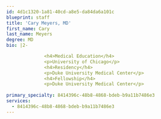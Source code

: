 ```yaml
---
id: 4d1c1320-1a81-40cd-a8e5-da84da6a101c
blueprint: staff
title: 'Cary Meyers, MD'
first_name: Cary
last_name: Meyers
degree: MD
bio: |2-

              <h4>Medical Education</h4>
              <p>University of Chicago</p>
              <h4>Residency</h4>
              <p>Duke University Medical Center</p>
              <h4>Fellowship</h4>
              <p>Duke University Medical Center</p>
          
primary_specialty: 8414396c-48b8-4868-bdeb-b9a11b7486e3
services:
  - 8414396c-48b8-4868-bdeb-b9a11b7486e3
---
```


